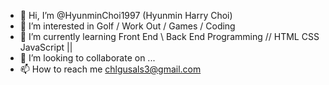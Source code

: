 - 👋 Hi, I’m @HyunminChoi1997 (Hyunmin Harry Choi)
- 👀 I’m interested in Golf / Work Out / Games / Coding
- 🌱 I’m currently learning Front End \ Back End Programming // HTML CSS JavaScript ||
- 💞️ I’m looking to collaborate on ...
- 📫 How to reach me chlgusals3@gmail.com


<!---
HyunminChoi1997/HyunminChoi1997 is a ✨ special ✨ repository because its `README.md` (this file) appears on your GitHub profile.
You can click the Preview link to take a look at your changes.
--->
